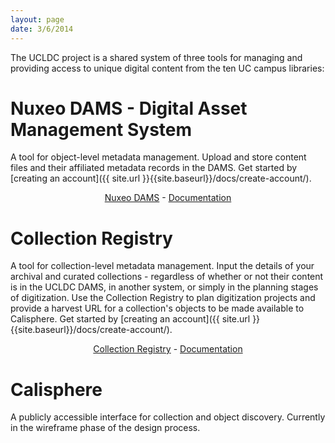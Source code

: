 ```yaml
---
layout: page
date: 3/6/2014
---
```


The UCLDC project is a shared system of three tools for managing and providing access to unique digital content from the ten UC campus libraries:

Nuxeo DAMS - Digital Asset Management System
==============================================================================

A tool for object-level metadata management. Upload and store content files and their affiliated metadata records in the DAMS. Get started by [creating an account]({{ site.url }}{{site.baseurl}}/docs/create-account/).

<p style="text-align: center"><a href="https://nuxeo.cdlib.org/nuxeo/">Nuxeo DAMS</a> - <a href="{{ site.url }}{{site.baseurl}}/docs/dams/index/">Documentation</a></p>

Collection Registry
===================

A tool for collection-level metadata management. Input the details of your archival and curated collections - regardless of whether or not their content is in the UCLDC DAMS, in another system, or simply in the planning stages of digitization. Use the Collection Registry to plan digitization projects and provide a harvest URL for a collection's objects to be made available to Calisphere. Get started by [creating an account]({{ site.url }}{{site.baseurl}}/docs/create-account/).

<p style="text-align: center"><a href="https://registry.cdlib.org/">Collection Registry</a> - <a href="{{ site.url }}{{site.baseurl}}/docs/registry/index/">Documentation</a></p>

Calisphere
================

A publicly accessible interface for collection and object discovery. Currently in the wireframe phase of the design process. 
